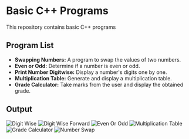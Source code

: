 # Basic C++ Programs

This repository contains basic C++ programs

## Program List

- **Swapping Numbers:** A program to swap the values of two numbers.
- **Even or Odd:** Determine if a number is even or odd.
- **Print Number Digitwise:** Display a number's digits one by one.
- **Multiplication Table:** Generate and display a multiplication table.
- **Grade Calculator:** Take marks from the user and display the obtained grade.

## Output
![Digit Wise](https://github.com/mansi-k2501/all-outputs-/blob/main/digitwise.png?raw=true)
![Digit Wise Forward](https://github.com/mansi-k2501/all-outputs-/blob/main/digitwise_forward.png?raw=true)
![Even Or Odd](https://github.com/mansi-k2501/all-outputs-/blob/main/evenodd.png?raw=true)
![Multiplication Table](https://github.com/mansi-k2501/all-outputs-/blob/main/multitable.png?raw=true)
![Grade Calculator](https://github.com/mansi-k2501/all-outputs-/blob/main/grade.png?raw=true)
![Number Swap](https://github.com/mansi-k2501/all-outputs-/blob/main/swap.png?raw=true)






